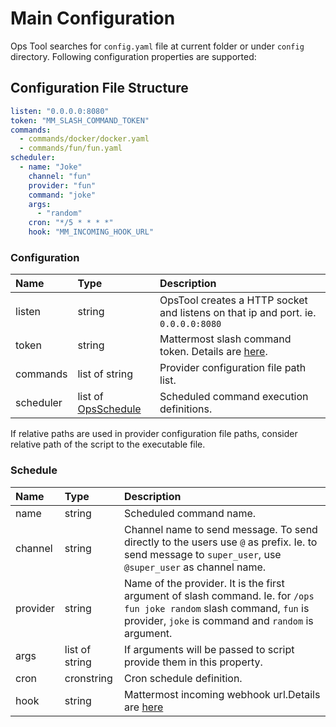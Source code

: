# Main Configuration

Ops Tool searches for `config.yaml` file at current folder or under `config` directory. Following configuration properties are supported:

## Configuration File Structure

```yaml
listen: "0.0.0.0:8080"
token: "MM_SLASH_COMMAND_TOKEN"           
commands:
  - commands/docker/docker.yaml                
  - commands/fun/fun.yaml
scheduler:
  - name: "Joke"
    channel: "fun"
    provider: "fun"
    command: "joke"
    args:
      - "random"
    cron: "*/5 * * * *"
    hook: "MM_INCOMING_HOOK_URL"
```

### Configuration
| Name | Type | Description |
| :--  | :--  | :--         |
| listen | string | OpsTool creates a HTTP socket and listens on that ip and port. ie. `0.0.0.0:8080` |
| token | string | Mattermost slash command token. Details are [here](https://developers.mattermost.com/integrate/admin-guide/admin-slash-commands/#custom-slash-command).| 
| commands | list of string | Provider configuration file path list. |
| scheduler | list of [OpsSchedule](#schedule) | Scheduled command execution definitions. |

If relative paths are used in provider configuration file paths, consider relative path of the script to the executable file. 

### Schedule
| Name | Type | Description |
| :--  | :--  | :--         |
| name | string | Scheduled command name. |
| channel | string | Channel name to send message. To send directly to the users use `@` as prefix. Ie. to send message to `super_user`, use `@super_user` as channel name.| 
| provider | string | Name of the provider. It is the first argument of slash command. Ie. for `/ops fun joke random` slash command, `fun` is provider, `joke` is command and `random` is argument. |
| args | list of string | If arguments will be passed to script provide them in this property. |
| cron | cronstring | Cron schedule definition. |
| hook | string | Mattermost incoming webhook url.Details are [here](https://developers.mattermost.com/integrate/admin-guide/admin-webhooks-incoming/#simple-incoming-webhook) |

